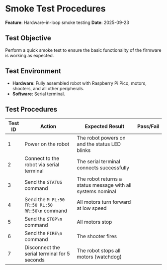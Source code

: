 # Smoke Test Procedures

**Feature**: Hardware-in-loop smoke testing
**Date**: 2025-09-23

## Test Objective

Perform a quick smoke test to ensure the basic functionality of the firmware is working as expected.

## Test Environment

- **Hardware**: Fully assembled robot with Raspberry Pi Pico, motors, shooters, and all other peripherals.
- **Software**: Serial terminal.

## Test Procedures

| Test ID | Action | Expected Result | Pass/Fail |
|---|---|---|---|
| 1 | Power on the robot | The robot powers on and the status LED blinks | |
| 2 | Connect to the robot via serial terminal | The serial terminal connects successfully | |
| 3 | Send the `STATUS` command | The robot returns a status message with all systems nominal | |
| 4 | Send the `M FL:50 FR:50 RL:50 RR:50\n` command | All motors turn forward at low speed | |
| 5 | Send the `STOP\n` command | All motors stop | |
| 6 | Send the `FIRE\n` command | The shooter fires | |
| 7 | Disconnect the serial terminal for 5 seconds | The robot stops all motors (watchdog) | |